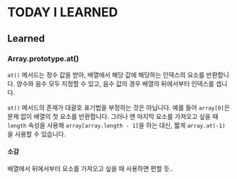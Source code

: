 # TODAY I LEARNED

## Learned

### Array.prototype.at()

`at()` 메서드는 정수 값을 받아, 배열에서 해당 값에 해당하는 인덱스의 요소를 반환합니다. 양수와 음수 모두 지정할 수 있고, 음수 값의 경우 배열의 뒤에서부터 인덱스를 셉니다.

`at()` 메서드의 존재가 대괄호 표기법을 부정하는 것은 아닙니다. 예를 들어 `array[0]`은 문제 없이 배열의 첫 요소를 반환합니다. 그러나 맨 마지막 요소를 가져오고 싶을 때 `length` 속성을 사용해 `array[array.length - 1]`을 하는 대신, 짧게 `array.at(-1)`을 사용할 수 있습니다.

#### 소감

배열에서 뒤에서부터 요소를 가져오고 싶을 때 사용하면 편할 듯..
